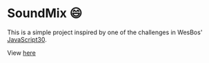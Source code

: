# SoundMix :smile:

This is a simple project inspired by one of the challenges in WesBos' [JavaScript30](http://javascript30.com).

View [here](https://eronmmer.github.io/SoundMix/)
